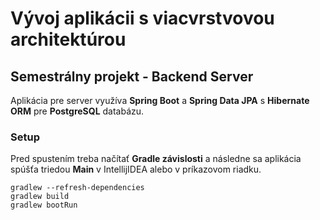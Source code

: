# Vývoj aplikácii s viacvrstvovou architektúrou
## Semestrálny projekt - Backend Server

Aplikácia pre server využíva **Spring Boot** a **Spring Data JPA** s **Hibernate ORM** pre **PostgreSQL** databázu.

### Setup
Pred spustením treba načítať **Gradle závislosti** a následne sa aplikácia spúšťa triedou **Main**
v IntellijIDEA alebo v príkazovom riadku.

```
gradlew --refresh-dependencies
gradlew build
gradlew bootRun
```